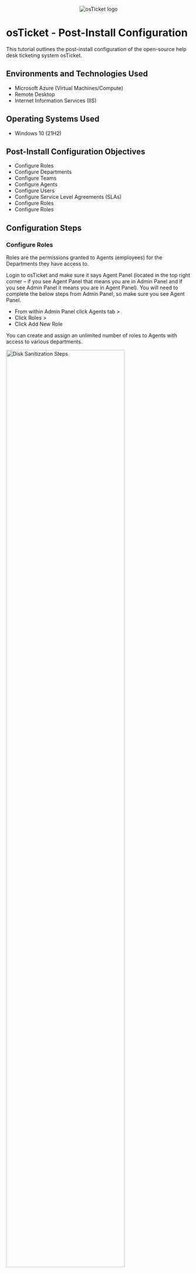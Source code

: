 <p align="center">
<img src="https://i.imgur.com/Clzj7Xs.png" alt="osTicket logo"/>
</p>

<h1>osTicket - Post-Install Configuration</h1>
This tutorial outlines the post-install configuration of the open-source help desk ticketing system osTicket.<br />


<h2>Environments and Technologies Used</h2>

- Microsoft Azure (Virtual Machines/Compute)
- Remote Desktop
- Internet Information Services (IIS)

<h2>Operating Systems Used </h2>

- Windows 10</b> (21H2)

<h2>Post-Install Configuration Objectives</h2>

- Configure Roles
- Configure Departments
- Configure Teams
- Configure Agents
- Configure Users
- Configure Service Level Agreements (SLAs)
- Configure Roles
- Configure Roles

<h2>Configuration Steps</h2>

<h3>Configure Roles</h3>

Roles are the permissions granted to Agents (employees) for the Departments they have access to. 


Login to osTicket and make sure it says Agent Panel (located in the top right corner – if you see Agent Panel that means you are in Admin Panel and if you see Admin Panel it means you are in Agent Panel). You will need to complete the below steps from Admin Panel, so make sure you see Agent Panel.

-	From within Admin Panel click Agents tab >
-	Click Roles >
-	Click Add New Role

You can create and assign an unlimited number of roles to Agents with access to various departments.

<p>
<img src="https://i.imgur.com/6qQtIK0.png" height="80%" width="80%" alt="Disk Sanitization Steps"/>
</p>

<h3>Configure Departments</h3>

-	From within Admin Panel click Agents tab >
-	Click Departments >
-	Click Add New Department

<p>
<img src="https://i.imgur.com/a/N1JCdVs" height="80%" width="80%" alt="Disk Sanitization Steps"/>
</p>

<br />

<p>
<img src="https://i.imgur.com/DJmEXEB.png" height="80%" width="80%" alt="Disk Sanitization Steps"/>
</p>
<p>
Lorem ipsum dolor sit amet, consectetur adipiscing elit, sed do eiusmod tempor incididunt ut labore et dolore magna aliqua. Ut enim ad minim veniam, quis nostrud exercitation ullamco laboris nisi ut aliquip ex ea commodo consequat. Duis aute irure dolor in reprehenderit in voluptate velit esse cillum dolore eu fugiat nulla pariatur.
</p>
<br />

<p>
<img src="https://i.imgur.com/DJmEXEB.png" height="80%" width="80%" alt="Disk Sanitization Steps"/>
</p>
<p>
Lorem ipsum dolor sit amet, consectetur adipiscing elit, sed do eiusmod tempor incididunt ut labore et dolore magna aliqua. Ut enim ad minim veniam, quis nostrud exercitation ullamco laboris nisi ut aliquip ex ea commodo consequat. Duis aute irure dolor in reprehenderit in voluptate velit esse cillum dolore eu fugiat nulla pariatur.
</p>
<br />
